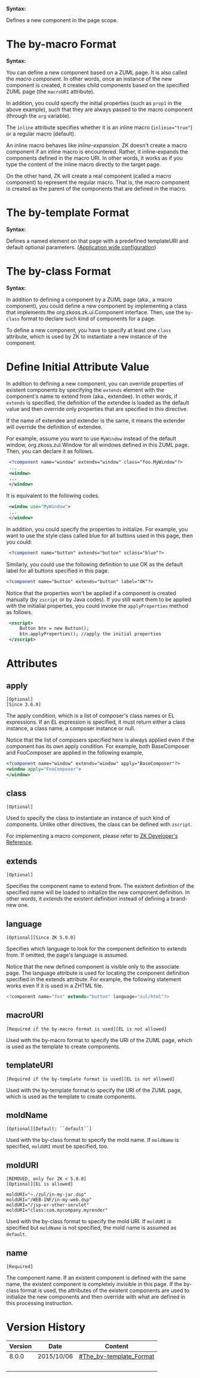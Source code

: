 

**Syntax:**

<?component name="''myName''" templateURI="''/mypath/my.zul''" ?>
<?component name="''myName''" macroURI="''/mypath/my.zul''" [inline="true|'''false'''"]
   [apply="''composer''"] [''prop1''="''value1''"] [''prop2''="''value2''"]... ?>
<?component name="''myName''" [class="''myPackage.myClass''"]
   [extends="''nameOfExistComponent''"]
   [moldName="''myMoldName''"] [moldURI="/''myMoldURI''"]
   [apply="''composer''"] [''prop1''="''value1''"] [''prop2''="''value2''"]... ?>

Defines a new component in the page scope.

# The by-macro Format

**Syntax:**

<?component name="''myName''" macroURI="''/mypath/my.zul''"
   [apply="''composer''"] [language="xul/html"] [''prop1''="''value1''"] [''prop2''="''value2''"]... ?>

You can define a new component based on a ZUML page. It is also called
the *macro component*. In other words, once an instance of the new
component is created, it creates child components based on the specified
ZUML page (the `macroURI` attribute).

In addition, you could specify the initial properties (such as `prop1`
in the above example), such that they are always passed to the macro
component (through the `arg` variable).

The `inline` attribute specifies whether it is an inline macro
(`inlinie="true"`) or a regular macro (default).

An inline macro behaves like *inline-expansion*. ZK doesn't create a
macro component if an inline macro is encountered. Rather, it
inline-expands the components defined in the macro URI. In other words,
it works as if you type the content of the inline macro directly to the
target page.

On the other hand, ZK will create a real component (called a macro
component) to represent the regular macro. That is, the macro component
is created as the parent of the components that are defined in the
macro.

# The by-template Format

**Syntax:**

<?component name="''myName''" templateURI="''/mypath/my.zul''"
   [language="xul/html"] [''prop1''="''value1''"] [''prop2''="''value2''"]... ?>

Defines a named
[<apply>](http://books.zkoss.org/zk-mvvm-book/8.0/syntax/apply.html)
element on that page with a predefined templateURI and default optional
parameters. ([Application wide
configuration](ZK_Developer%27s_Reference/UI_Composing/ZUML/Include_a_Page#Application-wide_Named_.3CApply.3E))

# The by-class Format

**Syntax:**

<?component name="''myName''" [class="''myPackage.myClass''"]
   [extends="''nameOfExistComponent''"]
   [moldName="''myMoldName''"] [moldURI="/''myMoldURI''"]
   [apply="''composer''"] [language="xul/html"] [''prop1''="''value1''"] [''prop2''="''value2''"]...?>

In addition to defining a component by a ZUML page (aka., a macro
component), you could define a new component by implementing a class
that implements the
<javadoc type="interface">org.zkoss.zk.ui.Component</javadoc> interface.
Then, use the `by-class` format to declare such kind of components for a
page.

To define a new component, you have to specify at least one `class`
attribute, which is used by ZK to instantiate a new instance of the
component.

# Define Initial Attribute Value

In addition to defining a new component, you can override properties of
existent components by specifying the `extends` element with the
component's name to extend from (aka., extendee). In other words, if
`extends` is specified, the definition of the extendee is loaded as the
default value and then override only properties that are specified in
this directive.

If the name of extendee and extender is the same, it means the extender
will override the definition of extendee.

For example, assume you want to use `MyWindow` instead of the default
window, <javadoc>org.zkoss.zul.Window</javadoc> for all windows defined
in this ZUML page. Then, you can declare it as follows.

``` xml
 <?component name="window" extends="window" class="foo.MyWindow"?>
 ...
 <window>
 ...
 </window>
```

It is equivalent to the following codes.

``` xml
 <window use="MyWindow">
 ...
 </window>
```

In addition, you could specify the properties to initialize. For
example, you want to use the style class called blue for all buttons
used in this page, then you could:

``` xml
 <?component name="button" extends="button" sclass="blue"?>
```

Similarly, you could use the following definition to use OK as the
default label for all buttons specified in this page.

``` xml
<?component name="button" extends="button" label="OK"?>
```

Notice that the properties won't be applied if a component is created
manually (by `zscript` or by Java codes). If you still want them to be
applied with the initialial properties, you could invoke the
`applyProperties` method as follows.

``` xml
 <zscript>
     Button btn = new Button();
     btn.applyProperties(); //apply the initial properties
 </zscript>
```

# Attributes

## apply

`[Optional]`  
`[Since 3.6.0]`

The apply condition, which is a list of composer's class names or EL
expressions. If an EL expression is specified, it must return either a
class instance, a class name, a composer instance or null.

Notice that the list of composers specified here is always applied even
if the component has its own apply condition. For example, both
BaseComposer and FooComposer are applied in the following example,

``` xml
<?component name="window" extends="window" apply="BaseComposer"?>
<window apply="FooComposer">
</window>
```

## class

`[Optional]`

Used to specify the class to instantiate an instance of such kind of
components. Unlike other directives, the class can be defined with
`zscript`.

For implementing a macro component, please refer to [ZK Developer's
Reference](ZK_Developer's_Reference/UI_Composing/Macro_Component/Implement_Custom_Java_Class).

## extends

`[Optional]`

Specifies the component name to extend from. The existent definition of
the specified name will be loaded to initialize the new component
definition. In other words, it *extends* the existent definition instead
of defining a brand-new one.

## language

`[Optional][Since ZK 5.0.0]`

Specifies which language to look for the component definition to extends
from. If omitted, the page's language is assumed.

Notice that the new defined component is visible only to the associate
page. The language attribute is used for locating the component
definition specified in the extends attribute. For example, the
following statement works even if it is used in a ZHTML file.

``` javascript
<?component name="foo" extends="button" language="xul/html"?>
```

## macroURI

`[Required if the by-macro format is used][EL is `*`not`*` allowed]`

Used with the by-macro format to specify the URI of the ZUML page, which
is used as the template to create components.

## templateURI

`[Required if the by-template format is used][EL is `*`not`*` allowed]`

Used with the by-template format to specify the URI of the ZUML page,
which is used as the template to create components.

## moldName

`[Optional][Default: ``default``]`

Used with the by-class format to specify the mold name. If `moldName` is
specified, `moldURI` must be specified, too.

## moldURI

`[REMOVED, only for ZK < 5.0.0]`  
`[Optional][EL is allowed]`

`moldURI="~./zul/in-my-jar.dsp"`  
`moldURI="/WEB-INF/in-my-web.dsp"`  
`moldURI="/jsp-or-other-servlet"`  
`moldURI="class:com.mycompany.myrender"`

Used with the by-class format to specify the mold URI. If `moldURI` is
specified but `moldName` is not specified, the mold name is assumed as
`default`.

## name

`[Required]`

The component name. If an existent component is defined with the same
name, the existent component is completely invisible in this page. If
the by-class format is used, the attributes of the existent components
are used to initialize the new components and then override with what
are defined in this processing instruction.

# Version History

| Version | Date       | Content                                                        |
|---------|------------|----------------------------------------------------------------|
| 8.0.0   | 2015/10/06 | [\#The_by-template_Format](#The_by-template_Format) |
|         |            |                                                                |
